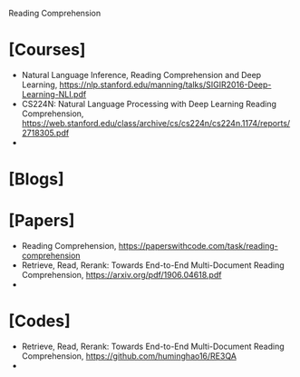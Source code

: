Reading Comprehension

# [Courses]
+ Natural	Language	Inference,	Reading Comprehension	and	Deep	Learning, https://nlp.stanford.edu/manning/talks/SIGIR2016-Deep-Learning-NLI.pdf
+ CS224N: Natural Language Processing with Deep Learning Reading Comprehension, https://web.stanford.edu/class/archive/cs/cs224n/cs224n.1174/reports/2718305.pdf
+ 

# [Blogs]

# [Papers]
+ Reading Comprehension, https://paperswithcode.com/task/reading-comprehension
+ Retrieve, Read, Rerank: Towards End-to-End Multi-Document Reading Comprehension, https://arxiv.org/pdf/1906.04618.pdf
+ 

# [Codes]
+ Retrieve, Read, Rerank: Towards End-to-End Multi-Document Reading Comprehension, https://github.com/huminghao16/RE3QA
+ 
